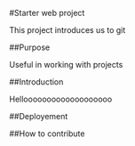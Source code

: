 #Starter web project

This project introduces us to git

##Purpose 

Useful in working with projects

##Introduction

Hellooooooooooooooooooo

##Deployement

##How to contribute



